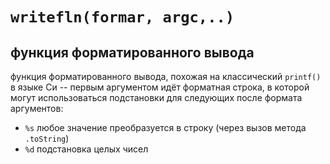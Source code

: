 # `writefln(formar, argc,..)`
## функция форматированного вывода

 функция форматированного вывода, похожая на классический `printf()` в языке Си -- первым аргументом идёт форматная строка, в которой могут использоваться подстановки для следующих после формата аргументов:
- `%s` любое значение преобразуется в строку (через вызов метода `.toString`)
- `%d` подстановка целых чисел
